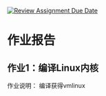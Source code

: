[![Review Assignment Due Date](https://classroom.github.com/assets/deadline-readme-button-22041afd0340ce965d47ae6ef1cefeee28c7c493a6346c4f15d667ab976d596c.svg)](https://classroom.github.com/a/VsbltiDW)
# 作业报告

## 作业1：编译Linux内核

作业说明：
编译获得vmlinux
